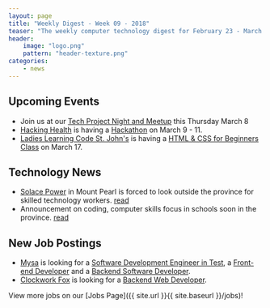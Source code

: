 ```yaml
---
layout: page
title: "Weekly Digest - Week 09 - 2018"
teaser: "The weekly computer technology digest for February 23 - March 1, 2018"
header:
    image: "logo.png"
    pattern: "header-texture.png"
categories:
    - news
---
```


## Upcoming Events

* Join us at our [Tech Project Night and Meetup][meetup] this Thursday March 8
* [Hacking Health][hackinghealth] is having a [Hackathon](https://www.eventbrite.ca/e/hacking-health-st-johns-hackathon-2018-tickets-42899496549) on March 9 - 11.
* [Ladies Learning Code St. John's][ladieslearningcode] is having a [HTML & CSS for Beginners Class](https://www.eventbrite.ca/e/ladies-learning-code-html-css-for-beginners-learn-to-build-a-one-page-website-from-scratch-st-johns-registration-43558299045) on March 17.

## Technology News

* [Solace Power][solace] in Mount Pearl is forced to look outside the province for skilled technology workers. [read](http://www.cbc.ca/news/canada/newfoundland-labrador/solace-power-technology-industry-skilled-workers-shortage-1.4548757)
* Announcement on coding, computer skills focus in schools soon in the province. [read](http://vocm.com/news/announcement-on-coding-computer-skills-focus-in-schools-soon/)

## New Job Postings

* [Mysa][mysA] is looking for a [Software Development Engineer in Test](https://ca.indeed.com/viewjob?t=software+development+engineer+test&jk=d5c03042f8ac55da&_ga=2.45465824.572419221.1517579041-187536507.1515443298), a [Front-end Developer](https://ca.indeed.com/viewjob?jk=ff5a5c6d3b4e1b93&tk=1c3dr9j735n92dn1&from=company) and a [Backend Software Developer](https://ca.indeed.com/viewjob?jk=c1f927822a4015d9&tk=1c3dr9j735n92dn1&from=company).
* [Clockwork Fox][clockworkfox] is looking for a [Backend Web Developer](http://clockworkfoxstudios.com/back-end-web-developer/).

View more jobs on our [Jobs Page]({{ site.url }}{{ site.baseurl }}/jobs)!

[meetup]:https://www.meetup.com/Computer-Technology-Society-of-Newfoundland-and-Labrador/events/wzrpgpyxfbcb/

[blockchainnl]:https://www.facebook.com/blockchainnl/
[gamedevnl]:http://gamedevnl.org
[hackinghealth]:https://www.facebook.com/HHStJohnsNL/
[ladieslearningcode]:https://www.canadalearningcode.ca/chapters/st-johns/
[muncompsci]:https://muncompsci.ca/

[bluedrop]:http://www.bluedroplearningnetworks.com/
[clockworkfox]:http://clockworkfoxstudios.com
[celtx]:https://www.celtx.com
[chummy]:https://chummygames.com
[colab]:https://www.colabsoftware.com/
[compusult]:http://www.compusult.net/
[hyperloop]:https://paradigmhyperloop.com/
[integrated]:http://integrated-informatics.com/
[keyassets]:https://www.keyassetsnl.ca/
[kraken]:http://krakenrobotics.com/
[mysa]:https://getmysa.com/
[nlchi]:https://www.nlchi.nl.ca/
[otherocean]:http://www.otherocean.com/
[peachy]:https://www.peachylife.ca/
[provident]:https://provident10.ca/
[quidder]:https://qwidder.com/
[quorum]:http://www.quorumdms.com/
[radient]:http://radient360.com/
[solace]:https://www.solace.ca/
[subc]:http://subcimaging.com/
[triware]:http://triware.ca/
[verafin]:https://verafin.com
[whalecompany]:https://www.heyorca.com/
[zedit]:http://www.zedit.com/
